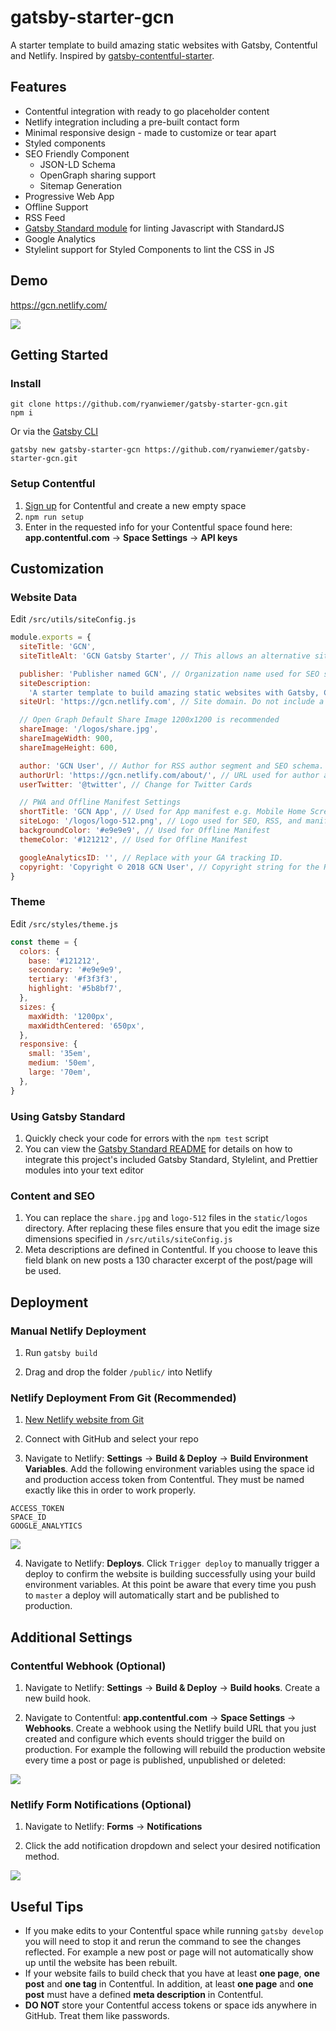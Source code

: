 # gatsby-starter-gcn

A starter template to build amazing static websites with Gatsby, Contentful and Netlify. Inspired by [gatsby-contentful-starter](https://github.com/contentful-userland/gatsby-contentful-starter).

## Features

* Contentful integration with ready to go placeholder content
* Netlify integration including a pre-built contact form
* Minimal responsive design - made to customize or tear apart
* Styled components
* SEO Friendly Component
  * JSON-LD Schema
  * OpenGraph sharing support
  * Sitemap Generation
* Progressive Web App
* Offline Support
* RSS Feed
* [Gatsby Standard module](https://www.npmjs.com/package/eslint-config-gatsby-standard) for linting Javascript with StandardJS
* Google Analytics
* Stylelint support for Styled Components to lint the CSS in JS

## Demo

https://gcn.netlify.com/

![](screenshots/demo.jpg)

## Getting Started

### Install

```
git clone https://github.com/ryanwiemer/gatsby-starter-gcn.git
npm i
```

Or via the [Gatsby CLI](https://www.npmjs.com/package/gatsby-cli)

```
gatsby new gatsby-starter-gcn https://github.com/ryanwiemer/gatsby-starter-gcn.git
```

### Setup Contentful

1.  [Sign up](https://www.contentful.com/sign-up/) for Contentful and create a new empty space
2.  `npm run setup`
3.  Enter in the requested info for your Contentful space found here: **app.contentful.com** → **Space Settings** → **API keys**

## Customization

### Website Data

Edit `/src/utils/siteConfig.js`

```js
module.exports = {
  siteTitle: 'GCN',
  siteTitleAlt: 'GCN Gatsby Starter', // This allows an alternative site title for SEO schema.

  publisher: 'Publisher named GCN', // Organization name used for SEO schema
  siteDescription:
    'A starter template to build amazing static websites with Gatsby, Contentful and Netlify',
  siteUrl: 'https://gcn.netlify.com', // Site domain. Do not include a trailing slash! If you wish to use a path prefix you can read more about that here: https://www.gatsbyjs.org/docs/path-prefix/

  // Open Graph Default Share Image 1200x1200 is recommended
  shareImage: '/logos/share.jpg',
  shareImageWidth: 900,
  shareImageHeight: 600,

  author: 'GCN User', // Author for RSS author segment and SEO schema.
  authorUrl: 'https://gcn.netlify.com/about/', // URL used for author and publisher schema, can be a social profile or other personal site
  userTwitter: '@twitter', // Change for Twitter Cards

  // PWA and Offline Manifest Settings
  shortTitle: 'GCN App', // Used for App manifest e.g. Mobile Home Screen
  siteLogo: '/logos/logo-512.png', // Logo used for SEO, RSS, and manifest.
  backgroundColor: '#e9e9e9', // Used for Offline Manifest
  themeColor: '#121212', // Used for Offline Manifest

  googleAnalyticsID: '', // Replace with your GA tracking ID.
  copyright: 'Copyright © 2018 GCN User', // Copyright string for the RSS feed. Could also go in the footer.
}
```

### Theme

Edit `/src/styles/theme.js`

```js
const theme = {
  colors: {
    base: '#121212',
    secondary: '#e9e9e9',
    tertiary: '#f3f3f3',
    highlight: '#5b8bf7',
  },
  sizes: {
    maxWidth: '1200px',
    maxWidthCentered: '650px',
  },
  responsive: {
    small: '35em',
    medium: '50em',
    large: '70em',
  },
}
```

### Using Gatsby Standard

1.  Quickly check your code for errors with the `npm test` script
2.  You can view the [Gatsby Standard README](https://github.com/brandonkal/eslint-config-gatsby-standard) for details on how to integrate this project's included Gatsby Standard, Stylelint, and Prettier modules into your text editor

### Content and SEO

1.  You can replace the `share.jpg` and `logo-512` files in the `static/logos` directory. After replacing these files ensure that you edit the image size dimensions specified in `/src/utils/siteConfig.js`
2.  Meta descriptions are defined in Contentful. If you choose to leave this field blank on new posts a 130 character excerpt of the post/page will be used.

## Deployment

### Manual Netlify Deployment

1.  Run `gatsby build`

2.  Drag and drop the folder `/public/` into Netlify

### Netlify Deployment From Git (Recommended)

1.  [New Netlify website from Git](https://app.netlify.com/start)

2.  Connect with GitHub and select your repo

3.  Navigate to Netlify: **Settings** → **Build & Deploy** → **Build Environment Variables**. Add the following environment variables using the space id and production access token from Contentful. They must be named exactly like this in order to work properly.

```
ACCESS_TOKEN
SPACE_ID
GOOGLE_ANALYTICS
```

![](screenshots/netlify-build-environment-variables.jpg)

4.  Navigate to Netlify: **Deploys**. Click `Trigger deploy` to manually trigger a deploy to confirm the website is building successfully using your build environment variables. At this point be aware that every time you push to `master` a deploy will automatically start and be published to production.

## Additional Settings

### Contentful Webhook (Optional)

1.  Navigate to Netlify:
    **Settings** → **Build & Deploy** → **Build hooks**.
    Create a new build hook.

2.  Navigate to Contentful:
    **app.contentful.com** → **Space Settings** → **Webhooks**. Create a webhook using the Netlify build URL that you just created
    and configure which events should trigger the build on production. For example the following will rebuild the production website every time a post or page is published, unpublished or deleted:

![](screenshots/contentful-webhook-selected-events.jpg)

### Netlify Form Notifications (Optional)

1.  Navigate to Netlify:
    **Forms** → **Notifications**

2.  Click the add notification dropdown and select your desired notification method.

![](screenshots/netlify-form-notifcations.jpg)

## Useful Tips

* If you make edits to your Contentful space while running `gatsby develop` you will need to stop it and rerun the command to see the changes reflected. For example a new post or page will not automatically show up until the website has been rebuilt.
* If your website fails to build check that you have at least **one page**, **one post** and **one tag** in Contentful. In addition, at least **one page** and **one post** must have a defined **meta description** in Contentful.
* **DO NOT** store your Contentful access tokens or space ids anywhere in GitHub. Treat them like passwords.
